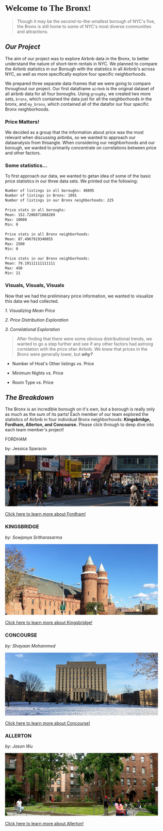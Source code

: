 <h1 style="font-family: Georgia"> Welcome to The Bronx! </h1>

> Though it may be the second-to-the-smallest borough of NYC's five, the Bronx is still home to some of NYC's most diverse communities and attractions. 


## **_Our Project_**

The aim of our project was to explore Airbnb data in the Bronx, to better understand the nature of short-term rentals in NYC. We planned to compare the Airbnb statistics in our Borough with the statistics in all Airbnb's across NYC, as well as more specifically explore four specific neighborhoods. 

We prepared three separate data-frames that we were going to compare throughout our project. Our first dataframe `airbnb` is the original dataset of all airbnb data for all four boroughs. Using `groupby`, we created two more sets, `bronx`, which contained the data just for all the neighborhoods in the bronx, and `my_bronx`, which contained all of the datafor our four
specific Bronx neighborhoods. 

### Price Matters!

We decided as a group that the information about price was the most relevant when discussing airbnbs, so we wanted to approach our dataanalysis from thisangle. When considering our neighborhoods and our borough, we wanted to primarily concentrate on correlations between price
and other factors.

### Some statistics... 

To first approach our data, we wanted to getan idea of some of the basic price statistics in our three data sets. We printed out the following:

```
Number of listings in all boroughs: 48895
Number of listings in Bronx: 1091
Number of listings in our Bronx neighborhoods: 225

Price stats in all boroughs:
Mean: 152.7206871868289
Max: 10000
Min: 0

Price stats in all Bronx neighborhoods:
Mean: 87.4967919340055
Max: 2500
Min: 0

Price stats in our Bronx neighborhoods:
Mean: 79.19111111111111
Max: 450
Min: 21
```
### Visuals, Visuals, Visuals

Now that we had the preliminary price information, we wanted to visualize this data we had collected. 

_1. Visualizing Mean Price_

_2. Price Distribution Exploration_

_3. Correlational Exploration_

> After finding that there were some obvious distributional trends, we wanted to go a step
further and see if any other factors had astrong correlation with the price ofan Airbnb. We knew that
prices in the Bronx were generally lower, but _**why?**_

  - Number of Host's Other listings _vs._ Price
  
  - Minimum Nights _vs._ Price
  
  - Room Type _vs._ Price


## **_The Breakdown_**

The Bronx is an incredible borough on it's own, but a borough is really only as much as the sum of its parts! Each member of our team explored the statistics of Airbnb in four individual Bronx neighborhoods: **Kingsbridge, Fordham, Allerton, and Concourse.** Please click through to deep dive into each team member's project!


FORDHAM

by: Jessica Sparacio 

![A bustling intersection with views of storefronts, the elevated subway, and crowds. ](fordham-bronx-nyc-molly-flores_x9a0041__large.jpg)

[Click here to learn more about Fordham!](https://jessicalrsparacio.github.io/fordhamproj)

### KINGSBRIDGE
_by: Sowjanya Sritharasarma_

![A giant, castle-like building which takes up the entire block, next to a nearly-empty street, with parked cars.](KingsbridgeArmoryBetter.jpg)

[Click here to learn more about Kingsbridge!](https://sowjan95.github.io/kingsbridge/)

### CONCOURSE
_by: Shayaan Mohammed_

![A giant, Pantheon-like court bulding standing alone on a grassy lawn.](concourse.jpg)

[Click here to learn more about Concourse!]()

### ALLERTON
_by: Jason Wu_

![A housing development with views of residents, a group of apartment buildings, grassy lawns, and trees.](allertonforreal.jpg)

[Click here to learn more about Allerton!]()




